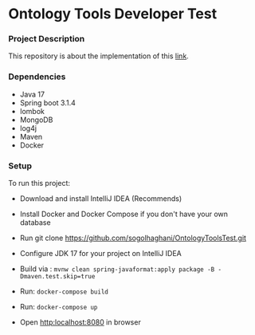 # Ontology Tools Developer Test

### Project Description 

This repository is about the implementation of this [link](https://github.com/EBISPOT/OntologyToolsTest/blob/main/README.md#functional-requirements).

### Dependencies
* Java 17
* Spring boot 3.1.4
* lombok
* MongoDB
* log4j
* Maven
* Docker

### Setup

To run this project:

* Download and install IntelliJ IDEA (Recommends)

* Install Docker and Docker Compose if you don't have your own database

* Run git clone https://github.com/sogolhaghani/OntologyToolsTest.git

* Configure JDK 17 for your project on IntelliJ IDEA

* Build via : `mvnw clean spring-javaformat:apply package -B -Dmaven.test.skip=true`

* Run: `docker-compose build`

* Run: `docker-compose up`

* Open [http:localhost:8080](http:localhost:8080) in browser









